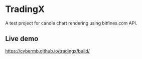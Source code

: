 # TradingX

A test project for candle chart rendering using bitfinex.com API.

## Live demo

https://cybermb.github.io/tradingx/build/